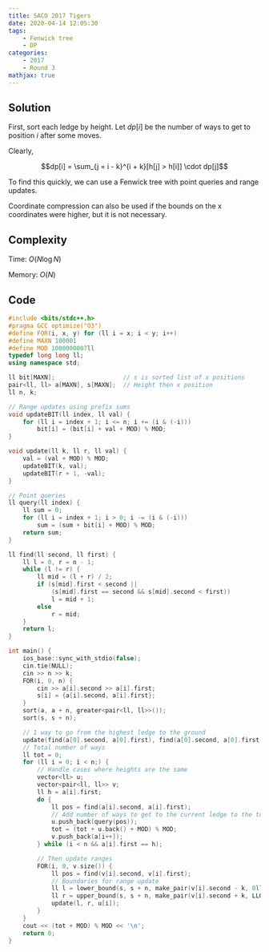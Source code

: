 ```yaml
---
title: SACO 2017 Tigers
date: 2020-04-14 12:05:30
tags:
    - Fenwick tree
    - DP
categories:
    - 2017
    - Round 3
mathjax: true
---
```


## Solution

First, sort each ledge by height. Let $dp[i]$ be the number of ways to get to position $i$ after some moves.

Clearly,

$$dp[i] = \sum_{j = i - k}^{i + k}[h[j] > h[i]] \cdot dp[j]$$

To find this quickly, we can use a Fenwick tree with point queries and range updates.

Coordinate compression can also be used if the bounds on the x coordinates were higher, but it is not necessary.

## Complexity

Time: $O(N \log{N})$

Memory: $O(N)$

## Code

```cpp
#include <bits/stdc++.h>
#pragma GCC optimize("O3")
#define FOR(i, x, y) for (ll i = x; i < y; i++)
#define MAXN 100001
#define MOD 1000000007ll
typedef long long ll;
using namespace std;

ll bit[MAXN];                   // s is sorted list of x positions
pair<ll, ll> a[MAXN], s[MAXN];  // Height then x position
ll n, k;

// Range updates using prefix sums
void updateBIT(ll index, ll val) {
    for (ll i = index + 1; i <= n; i += (i & (-i)))
        bit[i] = (bit[i] + val + MOD) % MOD;
}

void update(ll k, ll r, ll val) {
    val = (val + MOD) % MOD;
    updateBIT(k, val);
    updateBIT(r + 1, -val);
}

// Point queries
ll query(ll index) {
    ll sum = 0;
    for (ll i = index + 1; i > 0; i -= (i & (-i)))
        sum = (sum + bit[i] + MOD) % MOD;
    return sum;
}

ll find(ll second, ll first) {
    ll l = 0, r = n - 1;
    while (l != r) {
        ll mid = (l + r) / 2;
        if (s[mid].first < second ||
            (s[mid].first == second && s[mid].second < first))
            l = mid + 1;
        else
            r = mid;
    }
    return l;
}

int main() {
    ios_base::sync_with_stdio(false);
    cin.tie(NULL);
    cin >> n >> k;
    FOR(i, 0, n) {
        cin >> a[i].second >> a[i].first;
        s[i] = {a[i].second, a[i].first};
    }
    sort(a, a + n, greater<pair<ll, ll>>());
    sort(s, s + n);

    // 1 way to go from the highest ledge to the ground
    update(find(a[0].second, a[0].first), find(a[0].second, a[0].first), 1);
    // Total number of ways
    ll tot = 0;
    for (ll i = 0; i < n;) {
        // Handle cases where heights are the same
        vector<ll> u;
        vector<pair<ll, ll>> v;
        ll h = a[i].first;
        do {
            ll pos = find(a[i].second, a[i].first);
            // Add number of ways to get to the current ledge to the total
            u.push_back(query(pos));
            tot = (tot + u.back() + MOD) % MOD;
            v.push_back(a[i++]);
        } while (i < n && a[i].first == h);

        // Then update ranges
        FOR(i, 0, v.size()) {
            ll pos = find(v[i].second, v[i].first);
            // Boundaries for range update
            ll l = lower_bound(s, s + n, make_pair(v[i].second - k, 0ll)) - s;
            ll r = upper_bound(s, s + n, make_pair(v[i].second + k, LLONG_MAX)) - s - 1;
            update(l, r, u[i]);
        }
    }
    cout << (tot + MOD) % MOD << '\n';
    return 0;
}
```
